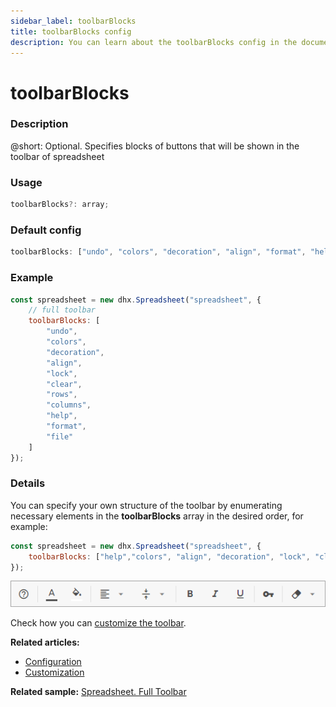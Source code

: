 ```yaml
---
sidebar_label: toolbarBlocks
title: toolbarBlocks config
description: You can learn about the toolbarBlocks config in the documentation of the DHTMLX JavaScript Spreadsheet library. Browse developer guides and API reference, try out code examples and live demos, and download a free 30-day evaluation version of DHTMLX Spreadsheet.
---
```


# toolbarBlocks

### Description

@short: Optional. Specifies blocks of buttons that will be shown in the toolbar of spreadsheet

### Usage

~~~jsx
toolbarBlocks?: array;
~~~

### Default config

~~~jsx
toolbarBlocks: ["undo", "colors", "decoration", "align", "format", "help"]
~~~

### Example

~~~jsx {3-15}
const spreadsheet = new dhx.Spreadsheet("spreadsheet", {
    // full toolbar
    toolbarBlocks: [
        "undo",
        "colors",
        "decoration",
        "align",
        "lock",
        "clear",
        "rows",
        "columns",
        "help",
        "format",
        "file"
    ]
});
~~~

### Details

You can specify your own structure of the toolbar by enumerating necessary elements in the **toolbarBlocks** array in the desired order, for example:

~~~js {2}
const spreadsheet = new dhx.Spreadsheet("spreadsheet", {
	toolbarBlocks: ["help","colors", "align", "decoration", "lock", "clear"]
});
~~~

![Custom toolbar](../assets/custom_toolbar.png)

Check how you can [customize the toolbar](customization.md/#toolbar).

**Related articles:**
- [Configuration](configuration.md#toolbar)
- [Customization](customization.md)

**Related sample:** [Spreadsheet. Full Toolbar](https://snippet.dhtmlx.com/kpm017nx)